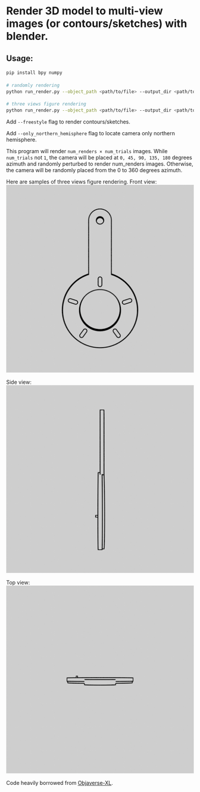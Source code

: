 # Render 3D model to multi-view images (or contours/sketches) with blender.

## Usage:

```bash
pip install bpy numpy

# randomly rendering
python run_render.py --object_path <path/to/file> --output_dir <path/to/output/dir> --engine CYCLES --num_renders 12 --num_trials 1

# three views figure rendering
python run_render.py --object_path <path/to/file> --output_dir <path/to/output/dir> --engine CYCLES --three_views --freestyle
```

Add `--freestyle` flag to render contours/sketches.

Add `--only_northern_hemisphere` flag to locate camera only northern hemisphere.

This program will render `num_renders × num_trials` images. While `num_trials` not `1`, the camera will be placed at `0, 45, 90, 135, 180` degrees azimuth and randomly perturbed to render num_renders images. Otherwise, the camera will be randomly placed from the 0 to 360 degrees azimuth.

Here are samples of three views figure rendering.
Front view:
![front](./sample_output/sample_from_abc/sketch_0_0.png)

Side view:
![side](./sample_output/sample_from_abc/sketch_0_1.png)

Top view:
![top](./sample_output/sample_from_abc/sketch_0_2.png)

Code heavily borrowed from [Objaverse-XL](https://github.com/allenai/objaverse-xl/tree/main/scripts/rendering).
